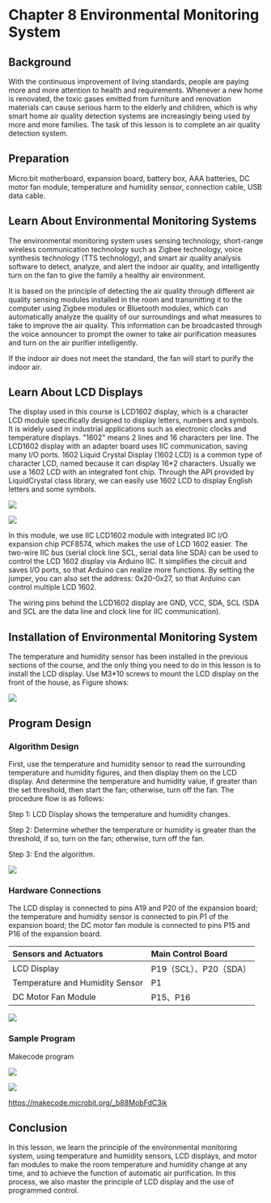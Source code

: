 # Chapter 8  Environmental Monitoring System 

## Background 
<P>
With the continuous improvement of living standards, people are paying more and more attention to health and requirements. Whenever a new home is renovated, the toxic gases emitted from furniture and renovation materials can cause serious harm to the elderly and children, which is why smart home air quality detection systems are increasingly being used by more and more families. The task of this lesson is to complete an air quality detection system. 
<P>

## Preparation  
<P>
Micro:bit motherboard, expansion board, battery box, AAA batteries, DC motor fan module, temperature and humidity sensor, connection cable, USB data cable.  
<P>

## Learn About Environmental Monitoring Systems 

<P>
The environmental monitoring system uses sensing technology, short-range wireless communication technology such as Zigbee technology, voice synthesis technology (TTS technology), and smart air quality analysis software to detect, analyze, and alert the indoor air quality, and intelligently turn on the fan to give the family a healthy air environment. 
<P>
<P>
It is based on the principle of detecting the air quality through different air quality sensing modules installed in the room and transmitting it to the computer using Zigbee modules or Bluetooth modules, which can automatically analyze the quality of our surroundings and what measures to take to improve the air quality. This information can be broadcasted through the voice announcer to prompt the owner to take air purification measures and turn on the air purifier intelligently. 
<P>
<P>
If the indoor air does not meet the standard, the fan will start to purify the indoor air.  
<P>


## Learn About LCD Displays 

<P>
The display used in this course is LCD1602 display, which is a character LCD module specifically designed to display letters, numbers and symbols. It is widely used in industrial applications such as electronic clocks and temperature displays. "1602" means 2 lines and 16 characters per line. The LCD1602 display with an adapter board uses IIC communication, saving many I/O ports. 1602 Liquid Crystal Display (1602 LCD) is a common type of character LCD, named because it can display 16*2 characters. Usually we use a 1602 LCD with an integrated font chip. Through the API provided by LiquidCrystal class library, we can easily use 1602 LCD to display English letters and some symbols.  
<P>
<P>
  
![](pic/8/81.png)<BR>
<P>
<P>
  
![](pic/8/82.png)<BR>
<P>
<P>
In this module, we use IIC LCD1602 module with integrated IIC I/O expansion chip PCF8574, which makes the use of LCD 1602 easier. The two-wire IIC bus (serial clock line SCL, serial data line SDA) can be used to control the LCD 1602 display via Arduino IIC. It simplifies the circuit and saves I/O ports, so that Arduino can realize more functions. By setting the jumper, you can also set the address: 0x20-0x27, so that Arduino can control multiple LCD 1602.  
<P>
<P>
The wiring pins behind the LCD1602 display are GND, VCC, SDA, SCL (SDA and SCL are the data line and clock line for IIC communication).  
<P>


## Installation of Environmental Monitoring System  
<P>
The temperature and humidity sensor has been installed in the previous sections of the course, and the only thing you need to do in this lesson is to install the LCD display. Use M3*10 screws to mount the LCD display on the front of the house, as Figure shows:  
<P>
<P>
  
![](pic/8/83.jpg)<BR>
<P>

## Program Design 

### Algorithm Design  
<P>
First, use the temperature and humidity sensor to read the surrounding temperature and humidity figures, and then display them on the LCD display. And determine the temperature and humidity value, if greater than the set threshold, then start the fan; otherwise, turn off the fan. The procedure flow is as follows:  
<P>
<P>
Step 1: LCD Display shows the temperature and humidity changes. 
<P>
<P>
Step 2: Determine whether the temperature or humidity is greater than the threshold, if so, turn on the fan; otherwise, turn off the fan. 
<P>
<P>
Step 3: End the algorithm.
<P>
<P>
  
![](pic/8/84.png)<BR>
<P>

### Hardware Connections  
<P>
The LCD display is connected to pins A19 and P20 of the expansion board; the temperature and humidity sensor is connected to pin P1 of the expansion board; the DC motor fan module is connected to pins P15 and P16 of the expansion board.  
<P>

Sensors and Actuators|Main Control Board 
:--|:--
LCD Display |P19（SCL）、P20（SDA） 
Temperature and Humidity Sensor|P1 
DC Motor Fan Module|P15、P16 
<P>
<P>
  
![](pic/8/85.jpg)<BR>
<P>

### Sample Program  
<P>
Makecode program 
<P>
  
![](pic/8/86.png)<BR>
<P>
<P>
  
![](pic/8/87.png)<BR>
<P>
<a href="https://makecode.microbit.org/_b88MobFdC3ik">
https://makecode.microbit.org/_b88MobFdC3ik 
</a>

## Conclusion 
<P>
In this lesson, we learn the principle of the environmental monitoring system, using temperature and humidity sensors, LCD displays, and motor fan modules to make the room temperature and humidity change at any time, and to achieve the function of automatic air purification. In this process, we also master the principle of LCD display and the use of programmed control.  
<P>
